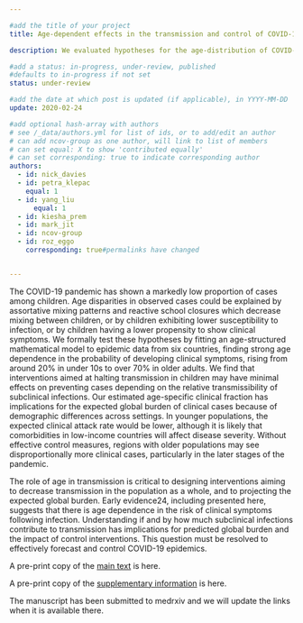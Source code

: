 ```yaml
---

#add the title of your project
title: Age-dependent effects in the transmission and control of COVID-19 epidemics

description: We evaluated hypotheses for the age-distribution of COVID-19 cases reported.

#add a status: in-progress, under-review, published
#defaults to in-progress if not set
status: under-review

#add the date at which post is updated (if applicable), in YYYY-MM-DD
update: 2020-02-24

#add optional hash-array with authors
# see /_data/authors.yml for list of ids, or to add/edit an author
# can add ncov-group as one author, will link to list of members
# can set equal: X to show 'contributed equally'
# can set corresponding: true to indicate corresponding author 
authors:
  - id: nick_davies
  - id: petra_klepac
    equal: 1
  - id: yang_liu
      equal: 1
  - id: kiesha_prem
  - id: mark_jit
  - id: ncov-group
  - id: roz_eggo
    corresponding: true#permalinks have changed


---
```


The COVID-19 pandemic has shown a markedly low proportion of cases among children. Age disparities in observed cases could be explained by assortative mixing patterns and reactive school closures which decrease mixing between children, or by children exhibiting lower susceptibility to infection, or by children having a lower propensity to show clinical symptoms. We formally test these hypotheses by fitting an age-structured mathematical model to epidemic data from six countries, finding strong age dependence in the probability of developing clinical symptoms, rising from around 20% in under 10s to over 70% in older adults. We find that interventions aimed at halting transmission in children may have minimal effects on preventing cases depending on the relative transmissibility of subclinical infections. Our estimated age-specific clinical fraction has implications for the expected global burden of clinical cases because of demographic differences across settings. In younger populations, the expected clinical attack rate would be lower, although it is likely that comorbidities in low-income countries will affect disease severity. Without effective control measures, regions with older populations may see disproportionally more clinical cases, particularly in the later stages of the pandemic.

The role of age in transmission is critical to designing interventions aiming to decrease transmission in the population as a whole, and to projecting the expected global burden. Early evidence24, including presented here, suggests that there is age dependence in the risk of clinical symptoms following infection. Understanding if and by how much subclinical infections contribute to transmission has implications for predicted global burden and the impact of control interventions. This question must be resolved to effectively forecast and control COVID-19 epidemics.

A pre-print copy of the [main text](reports/age_hypotheses/Main%20text%20-%20COVID-19%20dynamics%20in%20children_%20implications%20for%20policy%20-%20no_line_numbers.pdf) is here.

A pre-print copy of the [supplementary information](reports/age_hypotheses/Supplement%20-%20COVID-19%20dynamics%20in%20children_%20implications%20for%20policy%20-%20no_line_numbers.pdf) is here.

The manuscript has been submitted to medrxiv and we will update the links when it is available there.